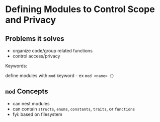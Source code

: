# Defining Modules to Control Scope and Privacy

## Problems it solves

- organize code/group related functions
- control access/privacy

Keywords:

define modules with `mod` keyword
    - ex `mod <name> {}`

## `mod` Concepts

- can nest modules
- can contain `structs`, `enums`, `constants`, `traits`, or `functions`
- fyi: based on filesystem
